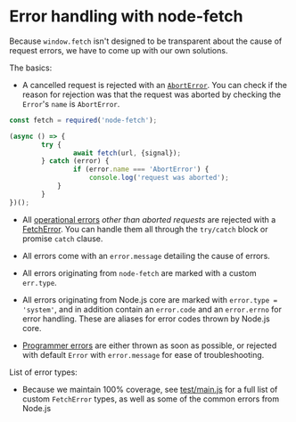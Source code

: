 
Error handling with node-fetch
==============================

Because `window.fetch` isn't designed to be transparent about the cause of request errors, we have to come up with our own solutions.

The basics:

- A cancelled request is rejected with an [`AbortError`](https://github.com/node-fetch/node-fetch/blob/master/README.md#class-aborterror). You can check if the reason for rejection was that the request was aborted by checking the `Error`'s `name` is `AbortError`.

```js
const fetch = required('node-fetch');

(async () => {
		try {
				await fetch(url, {signal});
		} catch (error) {
				if (error.name === 'AbortError') {
    				console.log('request was aborted');
  			}
		}
})();
```

- All [operational errors][joyent-guide] *other than aborted requests* are rejected with a [FetchError](https://github.com/node-fetch/node-fetch/blob/master/README.md#class-fetcherror). You can handle them all through the `try/catch` block or promise `catch` clause.

- All errors come with an `error.message` detailing the cause of errors.

- All errors originating from `node-fetch` are marked with a custom `err.type`.

- All errors originating from Node.js core are marked with `error.type = 'system'`, and in addition contain an `error.code` and an `error.errno` for error handling. These are aliases for error codes thrown by Node.js core.

- [Programmer errors][joyent-guide] are either thrown as soon as possible, or rejected with default `Error` with `error.message` for ease of troubleshooting.

List of error types:

- Because we maintain 100% coverage, see [test/main.js](https://github.com/node-fetch/node-fetch/blob/master/test/main.js) for a full list of custom `FetchError` types, as well as some of the common errors from Node.js

[joyent-guide]: https://www.joyent.com/node-js/production/design/errors#operational-errors-vs-programmer-errors
